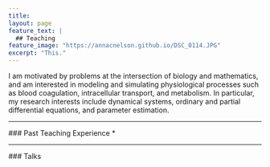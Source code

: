 ```yaml
---
title: 
layout: page
feature_text: |
  ## Teaching
feature_image: "https://annacnelson.github.io/DSC_0114.JPG"
excerpt: "This."
---
```


I am motivated by problems at the intersection of biology and mathematics, and am interested in modeling and simulating physiological processes such as blood coagulation, intracellular transport, and metabolism. In particular, my research interests include dynamical systems, ordinary and partial differential equations, and parameter estimation.
<hr/>
### Past Teaching Experience
* 

<hr/> 
### Talks


